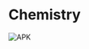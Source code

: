 # Chemistry

![APK](https://sun9-54.userapi.com/impg/WO_zBtdPmEac5-XGmRRoCse0rWK5KsAzjslAoQ/d03cecdpV2g.jpg?size=486x1080&quality=96&sign=11470351c963ec6c515b5f5623a2439b&type=album)
